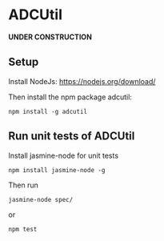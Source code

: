# ADCUtil

**UNDER CONSTRUCTION**

## Setup

Install NodeJs: https://nodejs.org/download/

Then install the npm package adcutil:
 
    npm install -g adcutil

## Run unit tests of ADCUtil

Install jasmine-node for unit tests

    npm install jasmine-node -g
    
Then run

    jasmine-node spec/

or

    npm test


